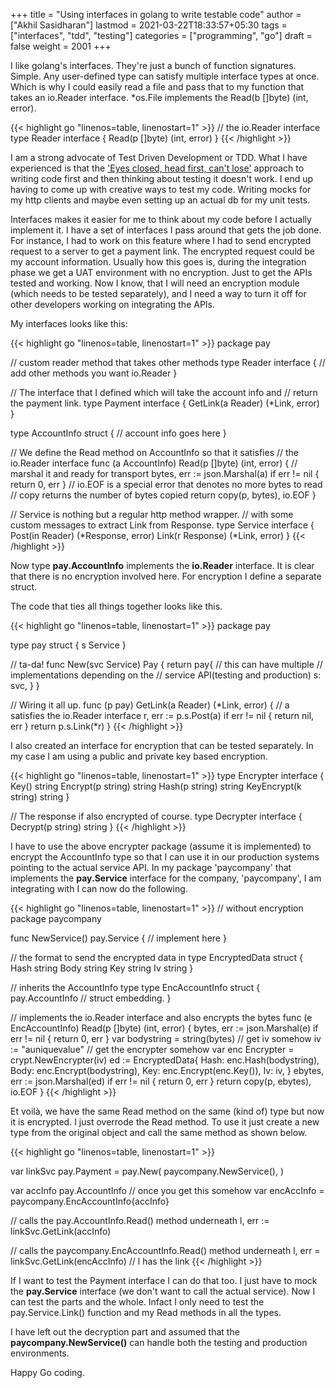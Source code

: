 +++
title = "Using interfaces in golang to write testable code"
author = ["Akhil Sasidharan"]
lastmod = 2021-03-22T18:33:57+05:30
tags = ["interfaces", "tdd", "testing"]
categories = ["programming", "go"]
draft = false
weight = 2001
+++

I like golang's interfaces. They're just a bunch of function signatures. Simple.
Any user-defined type can satisfy multiple interface types at once. Which is why
I could easily read a file and pass that to my function that takes an io.Reader
interface. \*os.File implements the Read(b []byte) (int, error).

<a id="code-snippet--io.Reader"></a>
{{< highlight go "linenos=table, linenostart=1" >}}
// the io.Reader interface
type Reader interface {
	Read(p []byte) (int, error)
}
{{< /highlight >}}

I am a strong advocate of Test Driven Development or TDD. What I have
experienced is that the ['Eyes closed, head first, can't lose'](https://www.youtube.com/watch?v=WVIGAD5Kb70) approach to
writing code first and then thinking about testing it doesn't work. I end up
having to come up with creative ways to test my code. Writing mocks for my http
clients and maybe even setting up an actual db for my unit tests.

Interfaces makes it easier for me to think about my code before I actually
implement it. I have a set of interfaces I pass around that gets the job done.
For instance, I had to work on this feature where I had to send encrypted
request to a server to get a payment link. The encrypted request could be my
account information. Usually how this goes is, during the integration phase we
get a UAT environment with no encryption. Just to get the APIs tested and
working. Now I know, that I will need an encryption module (which needs to be
tested separately), and I need a way to turn it off for other developers working
on integrating the APIs.

My interfaces looks like this:

<a id="code-snippet--Eg1"></a>
{{< highlight go "linenos=table, linenostart=1" >}}
package pay

// custom reader method that takes other methods
type Reader interface {
	// add other methods you want
	io.Reader
}

// The interface that I defined which will take the account info and
// return the payment link.
type Payment interface {
	GetLink(a Reader) (*Link, error)
}

type AccountInfo struct {
	// account info goes here
}

// We define the Read method on AccountInfo so that it satisfies
// the io.Reader interface
func (a AccountInfo) Read(p []byte) (int, error) {
	// marshal it and ready for transport
	bytes, err := json.Marshal(a)
	if err != nil {
		return 0, err
	}
	// io.EOF is a special error that denotes no more bytes to read
	// copy returns the number of bytes copied
	return copy(p, bytes), io.EOF
}

// Service is nothing but a regular http method wrapper.
// with some custom messages to extract Link from Response.
type Service interface {
	Post(in Reader) (*Response, error)
	Link(r Response) (*Link, error)
}
{{< /highlight >}}

Now type **pay.AccountInfo** implements the **io.Reader** interface. It is clear
that there is no encryption involved here. For encryption I define a separate
struct.

The code that ties all things together looks like this.

<a id="code-snippet--Eg2"></a>
{{< highlight go "linenos=table, linenostart=1" >}}
package pay

type pay struct {
	s Service
}

// ta-da!
func New(svc Service) Pay {
	return pay{
		// this can have multiple
		// implementations depending on the
		// service API(testing and production)
		s: svc,
	}
}

// Wiring it all up.
func (p pay) GetLink(a Reader) (*Link, error) {
	// a satisfies the io.Reader interface
	r, err := p.s.Post(a)
	if err != nil {
		return nil, err
	}
	return p.s.Link(*r)
}
{{< /highlight >}}

I also created an interface for encryption that can be tested
separately. In my case I am using a public and private key based encryption.

<a id="code-snippet--Eg4"></a>
{{< highlight go "linenos=table, linenostart=1" >}}
type Encrypter interface {
	Key() string
	Encrypt(p string) string
	Hash(p string) string
	KeyEncrypt(k string) string
}

// The response if also encrypted of course.
type Decrypter interface {
	Decrypt(p string) string
}
{{< /highlight >}}

I have to use the above encrypter package (assume it is implemented) to
encrypt the AccountInfo type so that I can use it in our production systems
pointing to the actual service API. In my package 'paycompany' that
implements the **pay.Service** interface for the company, 'paycompany', I am
integrating with I can now do the following.

<a id="code-snippet--Eg3"></a>
{{< highlight go "linenos=table, linenostart=1" >}}
// without encryption
package paycompany

func NewService() pay.Service {
	// implement here
}

// the format to send the encrypted data in
type EncryptedData struct {
	Hash string
	Body string
	Key  string
	Iv   string
}

// inherits the AccountInfo type
type EncAccountInfo struct {
	pay.AccountInfo // struct embedding.
}

// implements the io.Reader interface and also encrypts the bytes
func (e EncAccountInfo) Read(p []byte) (int, error) {
	bytes, err := json.Marshal(e)
	if err != nil {
		return 0, err
	}
	var bodystring = string(bytes)
	// get iv somehow
	iv := "auniquevalue"
	// get the encrypter somehow
	var enc Encrypter = crypt.NewEncrypter(iv)
	ed := EncryptedData{
		Hash: enc.Hash(bodystring),
		Body: enc.Encrypt(bodystring),
		Key:  enc.Encrypt(enc.Key()),
		Iv:   iv,
	}
	ebytes, err := json.Marshal(ed)
	if err != nil {
		return 0, err
	}
	return copy(p, ebytes), io.EOF
}
{{< /highlight >}}

Et voilà, we have the same Read method on the same (kind of) type but now it is
encrypted. I just overrode the Read method. To use it just create a new type from
the original object and call the same method as shown below.

<a id="code-snippet--Eg5"></a>
{{< highlight go "linenos=table, linenostart=1" >}}

var linkSvc pay.Payment = pay.New(
	paycompany.NewService(),
)

var accInfo pay.AccountInfo // once you get this somehow
var encAccInfo = paycompany.EncAccountInfo{accInfo}

// calls the pay.AccountInfo.Read() method underneath
l, err := linkSvc.GetLink(accInfo)

// calls the paycompany.EncAccountInfo.Read() method underneath
l, err = linkSvc.GetLink(encAccInfo)
// l  has the link
{{< /highlight >}}

If I want to test the Payment interface I can do that too. I just have to mock
the **pay.Service** interface (we don't want to call the actual service). Now I
can test the parts and the whole. Infact I only need to test the
pay.Service.Link() function and my Read methods in all the types.

I have left out the decryption part and assumed that the
**paycompany.NewService()** can handle both the testing and production
environments.

Happy Go coding.
